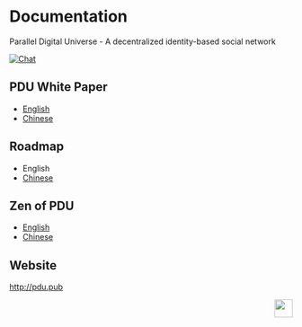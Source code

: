 # Documentation
Parallel Digital Universe - A decentralized identity-based social network

[![Chat](https://img.shields.io/badge/gitter-Docs%20chat-4AB495.svg)](https://gitter.im/pdupub/Welcome)
## PDU White Paper
- [English](WhitePaper.md)
- [Chinese](zh-CN/WhitePaper.md) 

## Roadmap
- English
- [Chinese](zh-CN/Roadmap.md)

## Zen of PDU
- [English](Zen.md)
- [Chinese](zh-CN/Zen.md) 

## Website
http://pdu.pub



<a href="https://pdu.pub"><img height="32" align="right" src="https://pdu.pub/images/icon.svg"></a>
